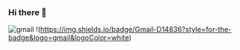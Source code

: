 ### Hi there 👋
![gmail](https://img.shields.io/badge/Gmail-D14836?style=for-the-badge&logo=gmail&logoColor=white)
!(https://img.shields.io/badge/Gmail-D14836?style=for-the-badge&logo=gmail&logoColor=white)

